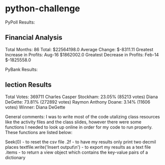 # python-challenge
PyPoll Results:

Financial Analysis
-----------------------------------------
Total Months: 86
Total: $22564198.0
Average Change: $-8311.11
Greatest Increase in Profits: Aug-16 $1862002.0
Greatest Decrease in Profits: Feb-14 $-1825558.0

PyBank Results:

lection Results
---------------------------
Total Votes: 369711
Charles Casper Stockham: 23.05% (85213 votes)
Diana DeGette: 73.81% (272892 votes)
Raymon Anthony Doane: 3.14% (11606 votes)
Winner: Diana DeGette

General comments:
I was to write most of the code utalizing class resources like the activity files and the class slides, however there were some functions I needed to look up online in order for my code to run properly. These functions are listed below:

Seek(0) - to reset the csv file
.2f - to have my results only print two decmil places
textfile.write('Insert output\n') - to export my results as a text file
.items - to return a view object which contains the key-value pairs of a dictionary
